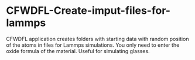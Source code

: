 # CFWDFL-Create-imput-files-for-lammps
CFWDFL application creates folders with starting data with random position of the atoms in files for Lammps simulations.  You only need to enter the oxide formula of the material. Useful for simulating glasses.
